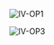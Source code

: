 ![IV-OP1](https://github.com/Vishwanathanselvamoorthy/PYTHON-TKINTER-IMAGE-VIEWER/assets/147639866/cfa5d803-5fed-4080-bc6b-c714cc6b9a41)

![IV-OP3](https://github.com/Vishwanathanselvamoorthy/PYTHON-TKINTER-IMAGE-VIEWER/assets/147639866/af291ca4-46b6-4866-a100-1b14cf09ce8a)

